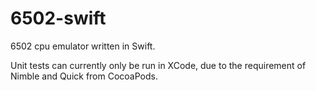 # 6502-swift
6502 cpu emulator written in Swift.

Unit tests can currently only be run in XCode, due to the requirement of Nimble and Quick from CocoaPods.

